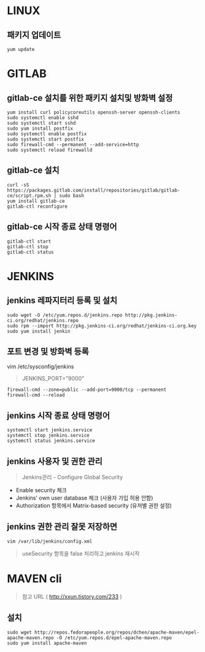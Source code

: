 
# LINUX

## 패키지 업데이트
```
yum update
```

# GITLAB

## gitlab-ce 설치를 위한 패키지 설치및 방화벽 설정
```
yum install curl policycoreutils openssh-server openssh-clients
sudo systemctl enable sshd
sudo systemctl start sshd
sudo yum install postfix
sudo systemctl enable postfix
sudo systemctl start postfix
sudo firewall-cmd --permanent --add-service=http
sudo systemctl reload firewalld
```

## gitlab-ce 설치
```
curl -sS https://packages.gitlab.com/install/repositories/gitlab/gitlab-ce/script.rpm.sh | sudo bash
yum install gitlab-ce
gitlab-ctl reconfigure
```

## gitlab-ce 시작 종료 상태 명령어
```
gitlab-ctl start
gitlab-ctl stop
gitlab-ctl status
```



# JENKINS

## jenkins 레파지터리 등록 및 설치
```
sudo wget -O /etc/yum.repos.d/jenkins.repo http://pkg.jenkins-ci.org/redhat/jenkins.repo
sudo rpm --import http://pkg.jenkins-ci.org/redhat/jenkins-ci.org.key
sudo yum install jenkin
```

## 포트 변경 및 방화벽 등록
vim /etc/sysconfig/jenkins
> JENKINS_PORT="9000"

```
firewall-cmd --zone=public --add-port=9000/tcp --permanent
firewall-cmd --reload
```

## jenkins 시작 종료 상태 명령어
```
systemctl start jenkins.service
systemctl stop jenkins.service
systemctl status jenkins.service
```


## jenkins 사용자 및 권한 관리
> Jenkins관리 - Configure Global Security  
- Enable security 체크
- Jenkins' own user database 체크 (사용자 가입 허용 안함)
- Authorization 항목에서 Matrix-based security (유저별 권한 설정)

## jenkins 권한 관리 잘못 저장하면
```
vim /var/lib/jenkins/config.xml 
```
> useSecurity 항목을 false 처리하고 jenkins 재시작



# MAVEN cli

> 참고 URL ( http://xxun.tistory.com/233 )

## 설치
```
sudo wget http://repos.fedorapeople.org/repos/dchen/apache-maven/epel-apache-maven.repo -O /etc/yum.repos.d/epel-apache-maven.repo
sudo yum install apache-maven
```
 


